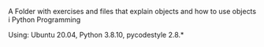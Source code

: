 A Folder with exercises and files that explain objects and how to use objects i Python Programming

Using:
Ubuntu 20.04, 
Python 3.8.10, 
pycodestyle 2.8.*
